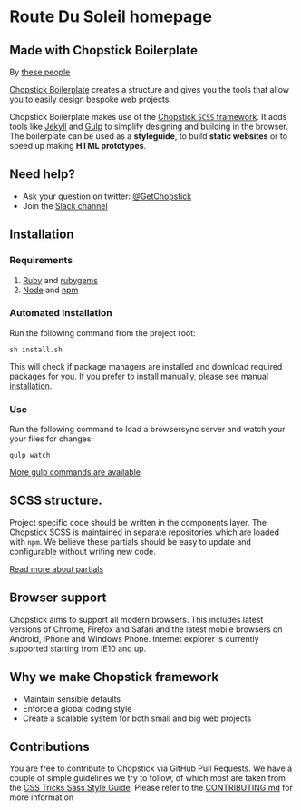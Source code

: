 Route Du Soleil homepage
=====================

## Made with Chopstick Boilerplate

By [these people](https://github.com/getchopstick/chopstick-boilerplate/graphs/contributors)

[Chopstick Boilerplate](https://github.com/getchopstick/chopstick-boilerplate) creates a structure and gives you the tools that allow you to easily design bespoke web projects.

Chopstick Boilerplate makes use of the [Chopstick `SCSS` framework](https://github.com/getchopstick/chopstick). It adds tools like [Jekyll](http://jekyllrb.com/) and [Gulp](http://gulpjs.com/) to simplify designing and building in the browser. The boilerplate can be used as a **styleguide**, to build **static websites** or to speed up making **HTML prototypes**.

## Need help?

- Ask your question on twitter: [@GetChopstick](https://twitter.com/GetChopstick)
- Join the [Slack channel](https://getchopstick.herokuapp.com/)

## Installation

### Requirements

1. [Ruby](https://www.ruby-lang.org) and [rubygems](https://rubygems.org)
2. [Node](http://nodejs.org) and [npm](https://npmjs.org)

### Automated Installation

Run the following command from the project root:

`sh install.sh`

This will check if package managers are installed and download required packages for you. If you prefer to install manually, please see [manual installation](https://github.com/getchopstick/chopstick-boilerplate/wiki/Installation#manual-installation).

### Use

Run the following command to load a browsersync server and watch your your files for changes:

    gulp watch

[More gulp commands are available](https://github.com/getchopstick/chopstick-boilerplate/wiki/Gulp-Commands)

## SCSS structure.

Project specific code should be written in the components layer. The Chopstick SCSS is maintained in separate repositories which are loaded with `npm`. We believe these partials should be easy to update and configurable without writing new code.

[Read more about partials](https://github.com/getchopstick/chopstick-boilerplate/wiki/SCSS-Partials)

## Browser support

Chopstick aims to support all modern browsers. This includes latest versions of Chrome, Firefox and Safari and the latest mobile browsers on Android, iPhone and Windows Phone. Internet explorer is currently supported starting from IE10 and up.

## Why we make Chopstick framework

- Maintain sensible defaults
- Enforce a global coding style
- Create a scalable system for both small and big web projects

## Contributions

You are free to contribute to Chopstick via GitHub Pull Requests. We have a couple of simple guidelines we try to follow, of which most are taken from the [CSS Tricks Sass Style Guide](http://css-tricks.com/sass-style-guide). Please refer to the [CONTRIBUTING.md](https://github.com/getchopstick/chopstick-boilerplate/blob/master/CONTRIBUTING.md) for more information
